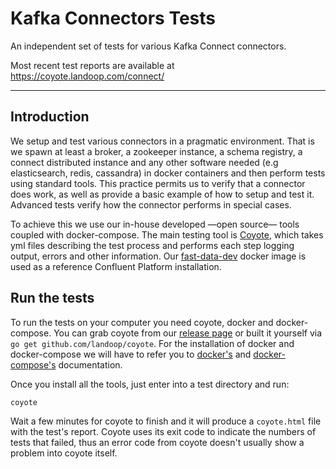 # Kafka Connectors Tests

An independent set of tests for various Kafka Connect connectors.

Most recent test reports are available at <https://coyote.landoop.com/connect/>

---

## Introduction

We setup and test various connectors in a pragmatic environment. That is we
spawn at least a broker, a zookeeper instance, a schema registry, a connect
distributed instance and any other software needed (e.g elasticsearch, redis,
cassandra) in docker containers and then perform tests using standard tools.
This practice permits us to verify that a connector does work, as well as
provide a basic example of how to setup and test it. Advanced tests verify how
the connector performs in special cases.

To achieve this we use our in-house developed —open source— tools coupled with
docker-compose. The main testing tool is
[Coyote](https://github.com/Landoop/coyote), which takes yml files describing
the test process and performs each step logging output, errors and other
information. Our
[fast-data-dev](https://hub.docker.com/r/landoop/fast-data-dev/) docker image
is used as a reference Confluent Platform installation.

## Run the tests

To run the tests on your computer you need coyote, docker and docker-compose.
You can grab coyote from our
[release page](https://github.com/Landoop/coyote/releases) or built it yourself
via `go get github.com/landoop/coyote`. For the installation of docker and
docker-compose we will have to refer you to
[docker's](https://docs.docker.com/engine/installation/) and
[docker-compose's](https://docs.docker.com/engine/installation/) documentation.

Once you install all the tools, just enter into a test directory and run:

    coyote

Wait a few minutes for coyote to finish and it will produce a `coyote.html` file
with the test's report.
Coyote uses its exit code to indicate the numbers of tests that failed, thus an
error code from coyote doesn't usually show a problem into coyote itself.
